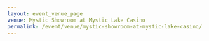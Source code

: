 ```yaml
---
layout: event_venue_page
venue: Mystic Showroom at Mystic Lake Casino
permalink: /event/venue/mystic-showroom-at-mystic-lake-casino/
---
```


